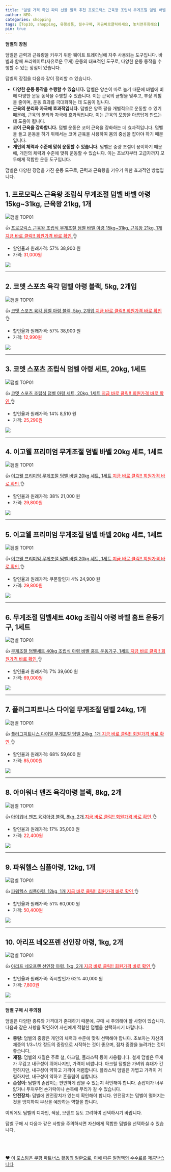```yaml
---
title: "덤벨 가격 확인 파티 선물 필독 추천 프로모릭스 근육왕 조립식 무게조절 덤벨 바벨 아령 15kg~31kg, 근육왕 21kg, 1개 비교 장점 구매가이드"
author: NEO.
categories: shopping
tags: [Top10, shopping, 유행상품, 필수구매, 지금바로클릭하세요, 놓치면후회해요]
pin: true
---
```

**덤벨의 장점**

덤벨은 근력과 근육량을 키우기 위한 웨이트 트레이닝에 자주 사용되는 도구입니다. 바벨과 함께 프리웨이트(자유로운 무게) 운동의 대표적인 도구로, 다양한 운동 동작을 수행할 수 있는 장점이 있습니다.

덤벨의 장점을 다음과 같이 정리할 수 있습니다.

* **다양한 운동 동작을 수행할 수 있습니다.** 덤벨은 양손이 따로 놀기 때문에 바벨에 비해 다양한 운동 동작을 수행할 수 있습니다. 이는 근육의 균형을 맞추고, 부상 위험을 줄이며, 운동 효과를 극대화하는 데 도움이 됩니다.
* **근육의 분리와 자극에 효과적입니다.** 덤벨은 양쪽 팔을 개별적으로 운동할 수 있기 때문에, 근육의 분리와 자극에 효과적입니다. 이는 근육의 모양을 아름답게 만드는 데 도움이 됩니다.
* **코어 근육을 강화합니다.** 덤벨 운동은 코어 근육을 강화하는 데 효과적입니다. 덤벨을 들고 운동을 하기 위해서는 코어 근육을 사용하여 몸의 중심을 잡아야 하기 때문입니다.
* **개인의 체력과 수준에 맞춰 운동할 수 있습니다.** 덤벨은 중량 조절이 용이하기 때문에, 개인의 체력과 수준에 맞춰 운동할 수 있습니다. 이는 초보자부터 고급자까지 모두에게 적합한 운동 도구입니다.

덤벨은 다양한 장점을 가진 운동 도구로, 근력과 근육량을 키우기 위한 효과적인 방법입니다.

   

## 1. 프로모릭스 근육왕 조립식 무게조절 덤벨 바벨 아령 15kg~31kg, 근육왕 21kg, 1개

![덤벨 TOP01](https://thumbnail10.coupangcdn.com/thumbnails/remote/230x230ex/image/vendor_inventory/617f/b68a13cd5d112e21db4788a80a403c7e3fb33664ca088a3be5c43a60e83f.jpg)


👍 [프로모릭스 근육왕 조립식 무게조절 덤벨 바벨 아령 15kg~31kg, 근육왕 21kg, 1개 <font color=red> 지금 바로 클릭!! 회원가격 바로 확인 </font> ](https://link.coupang.com/re/AFFSDP?lptag=AF3617701&subid=GithubCoopas&pageKey=7665834394&traceid=V0-153&itemId=20435470541&vendorItemId=87516349377) 👌 


- 할인율과 원래가격: 57%  38,900   원
- 가격: <span style='color:red'>31,000원</span>

[![](/discount_price.png)](https://link.coupang.com/re/AFFSDP?lptag=AF3617701&subid=GithubCoopas&pageKey=7665834394&traceid=V0-153&itemId=20435470541&vendorItemId=87516349377)

---


   

## 2. 코멧 스포츠 육각 덤벨 아령 블랙, 5kg, 2개입

![덤벨 TOP01](https://thumbnail6.coupangcdn.com/thumbnails/remote/230x230ex/image/retail/images/224205385231453-12582e50-48a4-4ff2-b5c1-5a48948b9f32.jpg)


👍 [코멧 스포츠 육각 덤벨 아령 블랙, 5kg, 2개입 <font color=red> 지금 바로 클릭!! 회원가격 바로 확인 </font> ](https://link.coupang.com/re/AFFSDP?lptag=AF3617701&subid=GithubCoopas&pageKey=5849009032&traceid=V0-153&itemId=10172839865&vendorItemId=77455406076) 👌 


- 할인율과 원래가격: 57%  38,900   원
- 가격: <span style='color:red'>12,990원</span>

[![](/discount_price.png)](https://link.coupang.com/re/AFFSDP?lptag=AF3617701&subid=GithubCoopas&pageKey=5849009032&traceid=V0-153&itemId=10172839865&vendorItemId=77455406076)

---


   

## 3. 코멧 스포츠 조립식 덤벨 아령 세트, 20kg, 1세트

![덤벨 TOP01](https://thumbnail8.coupangcdn.com/thumbnails/remote/230x230ex/image/retail/images/2165830030514949-74a39a49-e674-4662-adab-ee65ba964077.jpg)


👍 [코멧 스포츠 조립식 덤벨 아령 세트, 20kg, 1세트 <font color=red> 지금 바로 클릭!! 회원가격 바로 확인 </font> ](https://link.coupang.com/re/AFFSDP?lptag=AF3617701&subid=GithubCoopas&pageKey=6379695284&traceid=V0-153&itemId=13549077341&vendorItemId=80802701945) 👌 


- 할인율과 원래가격: 14%  8,510   원
- 가격: <span style='color:red'>25,290원</span>

[![](/discount_price.png)](https://link.coupang.com/re/AFFSDP?lptag=AF3617701&subid=GithubCoopas&pageKey=6379695284&traceid=V0-153&itemId=13549077341&vendorItemId=80802701945)

---


   

## 4. 이고웰 프리미엄 무게조절 덤벨 바벨 20kg 세트, 1세트

![덤벨 TOP01](https://thumbnail10.coupangcdn.com/thumbnails/remote/230x230ex/image/retail/images/555478738464681-fb5aa58c-622e-4c76-84a5-49ae8409b09d.jpg)


👍 [이고웰 프리미엄 무게조절 덤벨 바벨 20kg 세트, 1세트 <font color=red> 지금 바로 클릭!! 회원가격 바로 확인 </font> ](https://link.coupang.com/re/AFFSDP?lptag=AF3617701&subid=GithubCoopas&pageKey=6545532300&traceid=V0-153&itemId=14591184831&vendorItemId=81833147978) 👌 


- 할인율과 원래가격: 38%  21,000   원
- 가격: <span style='color:red'>29,800원</span>

[![](/discount_price.png)](https://link.coupang.com/re/AFFSDP?lptag=AF3617701&subid=GithubCoopas&pageKey=6545532300&traceid=V0-153&itemId=14591184831&vendorItemId=81833147978)

---


   

## 5. 이고웰 프리미엄 무게조절 덤벨 바벨 20kg 세트, 1세트

![덤벨 TOP01](https://thumbnail10.coupangcdn.com/thumbnails/remote/230x230ex/image/retail/images/555478738464681-fb5aa58c-622e-4c76-84a5-49ae8409b09d.jpg)


👍 [이고웰 프리미엄 무게조절 덤벨 바벨 20kg 세트, 1세트 <font color=red> 지금 바로 클릭!! 회원가격 바로 확인 </font> ](https://link.coupang.com/re/AFFSDP?lptag=AF3617701&subid=GithubCoopas&pageKey=6545532300&traceid=V0-153&itemId=14591184831&vendorItemId=81833147978) 👌 


- 할인율과 원래가격: 쿠폰할인가 4%  24,900   원
- 가격: <span style='color:red'>29,800원</span>

[![](/discount_price.png)](https://link.coupang.com/re/AFFSDP?lptag=AF3617701&subid=GithubCoopas&pageKey=6545532300&traceid=V0-153&itemId=14591184831&vendorItemId=81833147978)

---


   

## 6. 무게조절 덤벨세트 40kg 조립식 아령 바벨 홈트 운동기구, 1세트

![덤벨 TOP01](https://thumbnail6.coupangcdn.com/thumbnails/remote/230x230ex/image/vendor_inventory/eddd/bcaf52a318128339ece9d5a68e12b1d0d7448ab53c41eb21594e8393890c.jpg)


👍 [무게조절 덤벨세트 40kg 조립식 아령 바벨 홈트 운동기구, 1세트 <font color=red> 지금 바로 클릭!! 회원가격 바로 확인 </font> ](https://link.coupang.com/re/AFFSDP?lptag=AF3617701&subid=GithubCoopas&pageKey=7618432456&traceid=V0-153&itemId=20192765146&vendorItemId=87266300627) 👌 


- 할인율과 원래가격: 7%  39,600   원
- 가격: <span style='color:red'>69,000원</span>

[![](/discount_price.png)](https://link.coupang.com/re/AFFSDP?lptag=AF3617701&subid=GithubCoopas&pageKey=7618432456&traceid=V0-153&itemId=20192765146&vendorItemId=87266300627)

---


   

## 7. 플러그피트니스 다이얼 무게조절 덤벨 24kg, 1개

![덤벨 TOP01](https://thumbnail10.coupangcdn.com/thumbnails/remote/230x230ex/image/retail/images/16072451993174298-a268da9e-7155-430c-b9d1-709c33efb318.jpg)


👍 [플러그피트니스 다이얼 무게조절 덤벨 24kg, 1개 <font color=red> 지금 바로 클릭!! 회원가격 바로 확인 </font> ](https://link.coupang.com/re/AFFSDP?lptag=AF3617701&subid=GithubCoopas&pageKey=4316330900&traceid=V0-153&itemId=5016445218&vendorItemId=72326309370) 👌 


- 할인율과 원래가격: 68%  59,600   원
- 가격: <span style='color:red'>85,000원</span>

[![](/discount_price.png)](https://link.coupang.com/re/AFFSDP?lptag=AF3617701&subid=GithubCoopas&pageKey=4316330900&traceid=V0-153&itemId=5016445218&vendorItemId=72326309370)

---


   

## 8. 아이워너 맨즈 육각아령 블랙, 8kg, 2개

![덤벨 TOP01](https://thumbnail9.coupangcdn.com/thumbnails/remote/230x230ex/image/retail/images/1925431877130366-22cc687b-b8d6-4976-bc87-1b99ecb6d1b0.jpg)


👍 [아이워너 맨즈 육각아령 블랙, 8kg, 2개 <font color=red> 지금 바로 클릭!! 회원가격 바로 확인 </font> ](https://link.coupang.com/re/AFFSDP?lptag=AF3617701&subid=GithubCoopas&pageKey=253182700&traceid=V0-153&itemId=2554148796&vendorItemId=70546688989) 👌 


- 할인율과 원래가격: 17%  35,000   원
- 가격: <span style='color:red'>22,400원</span>

[![](/discount_price.png)](https://link.coupang.com/re/AFFSDP?lptag=AF3617701&subid=GithubCoopas&pageKey=253182700&traceid=V0-153&itemId=2554148796&vendorItemId=70546688989)

---


   

## 9. 파워헬스 심플아령, 12kg, 1개

![덤벨 TOP01](https://thumbnail8.coupangcdn.com/thumbnails/remote/230x230ex/image/vendor_inventory/ba1e/fe6d1280d79230c1186ab70e48fe8e952965f7351d7ee6a5047098b62933.jpg)


👍 [파워헬스 심플아령, 12kg, 1개 <font color=red> 지금 바로 클릭!! 회원가격 바로 확인 </font> ](https://link.coupang.com/re/AFFSDP?lptag=AF3617701&subid=GithubCoopas&pageKey=1262320434&traceid=V0-153&itemId=2263532498&vendorItemId=70259986536) 👌 


- 할인율과 원래가격: 51%  60,000   원
- 가격: <span style='color:red'>50,400원</span>

[![](/discount_price.png)](https://link.coupang.com/re/AFFSDP?lptag=AF3617701&subid=GithubCoopas&pageKey=1262320434&traceid=V0-153&itemId=2263532498&vendorItemId=70259986536)

---


   

## 10. 아리프 네오프렌 선인장 아령, 1kg, 2개

![덤벨 TOP01](https://thumbnail9.coupangcdn.com/thumbnails/remote/230x230ex/image/retail/images/1037130804837446-1c28f9aa-0b39-4d26-b5fd-98731001f4e3.jpg)


👍 [아리프 네오프렌 선인장 아령, 1kg, 2개 <font color=red> 지금 바로 클릭!! 회원가격 바로 확인 </font> ](https://link.coupang.com/re/AFFSDP?lptag=AF3617701&subid=GithubCoopas&pageKey=6465787707&traceid=V0-153&itemId=14486405295&vendorItemId=81729611548) 👌 


- 할인율과 원래가격: 즉시할인가 62%  40,000   원
- 가격: <span style='color:red'>7,800원</span>

[![](/discount_price.png)](https://link.coupang.com/re/AFFSDP?lptag=AF3617701&subid=GithubCoopas&pageKey=6465787707&traceid=V0-153&itemId=14486405295&vendorItemId=81729611548)

---
**덤벨 구매 시 주의점**

덤벨은 다양한 종류와 가격대가 존재하기 때문에, 구매 시 주의해야 할 사항이 있습니다. 다음과 같은 사항을 확인하여 자신에게 적합한 덤벨을 선택하시기 바랍니다.

* **중량:** 덤벨의 중량은 개인의 체력과 수준에 맞춰 선택해야 합니다. 초보자는 자신의 체중의 1/3~1/2 정도의 중량으로 시작하는 것이 좋으며, 점차 중량을 늘려가는 것이 좋습니다.
* **재질:** 덤벨의 재질은 주로 철, 아크릴, 플라스틱 등이 사용됩니다. 철제 덤벨은 무게가 무겁고 내구성이 뛰어나지만, 가격이 비쌉니다. 아크릴 덤벨은 가벼워 휴대가 간편하지만, 내구성이 약하고 가격이 저렴합니다. 플라스틱 덤벨은 가볍고 가격이 저렴하지만, 내구성이 약하고 흔들림이 심합니다.
* **손잡이:** 덤벨의 손잡이는 편안하게 잡을 수 있는지 확인해야 합니다. 손잡이가 너무 얇거나 두꺼우면 손가락이나 손목에 무리가 갈 수 있습니다.
* **안전장치:** 덤벨에 안전장치가 있는지 확인해야 합니다. 안전장치는 덤벨이 떨어지는 것을 방지하여 부상을 예방하는 역할을 합니다.

이외에도 덤벨의 디자인, 색상, 브랜드 등도 고려하여 선택하시기 바랍니다.

덤벨 구매 시 다음과 같은 사항을 주의하시면 자신에게 적합한 덤벨을 선택하실 수 있습니다.<br><br><br><br><br> [ ❤  이 포스팅은 쿠팡 파트너스 활동의 일환으로, 이에 따른 일정액의 수수료를 제공받습니다](https://link.coupang.com/a/bcEFyh)